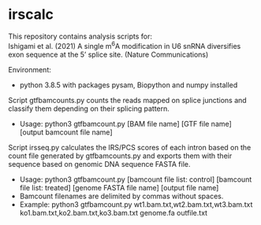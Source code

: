 # irscalc

This repository contains analysis scripts for:<br>
Ishigami et al. (2021) A single m<sup>6</sup>A modification in U6 snRNA diversifies exon sequence at the 5’ splice site. (Nature Communications)<br>

Environment:<br>
- python 3.8.5 with packages pysam, Biopython and numpy installed<br>

Script gtfbamcounts.py counts the reads mapped on splice junctions and classify them depending on their splicing pattern.<br>
- Usage: python3 gtfbamcount.py [BAM file name] [GTF file name] [output bamcount file name]<br>

Script irsseq.py calculates the IRS/PCS scores of each intron based on the count file generated by gtfbamcounts.py and exports them with their sequence based on genomic DNA sequence FASTA file.<br>
- Usage: python3 gtfbamcount.py [bamcount file list: control] [bamcount file list: treated] [genome FASTA file name] [output file name]<br>
- Bamcount filenames are delimited by commas without spaces.<br>
- Example: python3 gtfbamcount.py wt1.bam.txt,wt2.bam.txt,wt3.bam.txt ko1.bam.txt,ko2.bam.txt,ko3.bam.txt genome.fa outfile.txt<br>
